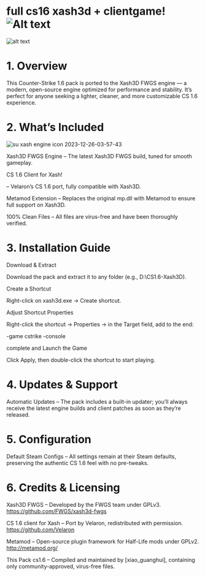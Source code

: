 # full cs16 xash3d + clientgame! ![Alt text](https://github.com/user-attachments/assets/d4b53d6d-1d6d-4695-87f8-361ab4c339b3)
![alt text](https://github.com/user-attachments/assets/b47a9255-1025-4a91-a192-9fae3b9fdac4)






# 1. Overview
This Counter-Strike 1.6 pack is ported to the Xash3D FWGS engine — a modern, open-source engine optimized for performance and stability. It’s perfect for anyone seeking a lighter, cleaner, and more customizable CS 1.6 experience.

# 2. What’s Included
![su xash engine icon 2023-12-26-03-57-43](https://github.com/user-attachments/assets/b36500de-965d-46ad-8f1b-97d853bb1ab5)

Xash3D FWGS Engine
– The latest Xash3D FWGS build, tuned for smooth gameplay.

CS 1.6 Client for Xash!                                            

– Velaron’s CS 1.6 port, fully compatible with Xash3D.

Metamod Extension
– Replaces the original mp.dll with Metamod to ensure full support on Xash3D.

100% Clean Files
– All files are virus-free and have been thoroughly verified.

# 3. Installation Guide
Download & Extract

Download the pack and extract it to any folder (e.g., D:\CS1.6-Xash3D).

Create a Shortcut

Right-click on xash3d.exe → Create shortcut.

Adjust Shortcut Properties

Right-click the shortcut → Properties → in the Target field, add to the end:

-game cstrike -console

complete and Launch the Game

Click Apply, then double-click the shortcut to start playing.

# 4. Updates & Support
Automatic Updates
– The pack includes a built-in updater; you’ll always receive the latest engine builds and client patches as soon as they’re released.

# 5. Configuration
Default Steam Configs
– All settings remain at their Steam defaults, preserving the authentic CS 1.6 feel with no pre-tweaks.

# 6. Credits & Licensing 

Xash3D FWGS – Developed by the FWGS team under GPLv3.
https://github.com/FWGS/xash3d-fwgs

CS 1.6 client for Xash – Port by Velaron, redistributed with permission.
https://github.com/Velaron

Metamod – Open-source plugin framework for Half-Life mods under GPLv2.
http://metamod.org/

This Pack cs1.6 – Compiled and maintained by [xiao_guanghui], containing only community-approved, virus-free files.

